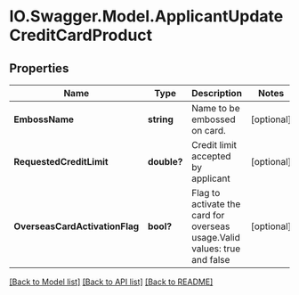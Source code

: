 # IO.Swagger.Model.ApplicantUpdateCreditCardProduct
## Properties

Name | Type | Description | Notes
------------ | ------------- | ------------- | -------------
**EmbossName** | **string** | Name to be embossed on card. | [optional] 
**RequestedCreditLimit** | **double?** | Credit limit accepted by applicant | [optional] 
**OverseasCardActivationFlag** | **bool?** | Flag to activate the card for overseas usage.Valid values: true and false | [optional] 

[[Back to Model list]](../README.md#documentation-for-models) [[Back to API list]](../README.md#documentation-for-api-endpoints) [[Back to README]](../README.md)

